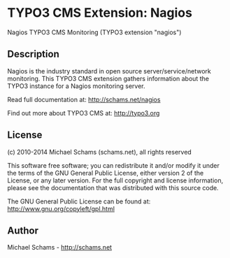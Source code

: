 TYPO3 CMS Extension: Nagios
===========================

Nagios TYPO3 CMS Monitoring (TYPO3 extension "nagios")

Description
-----------

Nagios is the industry standard in open source server/service/network monitoring.
This TYPO3 CMS extension gathers information about the TYPO3 instance for a Nagios monitoring server.

Read full documentation at: http://schams.net/nagios

Find out more about TYPO3 CMS at: http://typo3.org

License
-------

(c) 2010-2014 Michael Schams (schams.net), all rights reserved

This software free software; you can redistribute it and/or modify it under the terms of the GNU General Public License, either version 2 of the License, or any later version. For the full copyright and license information, please see the documentation that was distributed with this source code.

The GNU General Public License can be found at:
http://www.gnu.org/copyleft/gpl.html


Author
------
Michael Schams - http://schams.net
